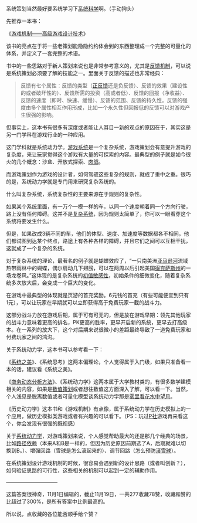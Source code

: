 系统策划当然最好要系统学习下[系统科学](https://www.zhihu.com/search?q=%E7%B3%BB%E7%BB%9F%E7%A7%91%E5%AD%A6&search_source=Entity&hybrid_search_source=Entity&hybrid_search_extra=%7B%22sourceType%22%3A%22answer%22%2C%22sourceId%22%3A2199399166%7D)啊。（手动狗头）

先推荐一本书：

《[游戏机制——高级游戏设计技术](https://www.zhihu.com/search?q=%E6%B8%B8%E6%88%8F%E6%9C%BA%E5%88%B6%E2%80%94%E2%80%94%E9%AB%98%E7%BA%A7%E6%B8%B8%E6%88%8F%E8%AE%BE%E8%AE%A1%E6%8A%80%E6%9C%AF&search_source=Entity&hybrid_search_source=Entity&hybrid_search_extra=%7B%22sourceType%22%3A%22answer%22%2C%22sourceId%22%3A2199399166%7D)》

该书的亮点在于将一些老策划能隐隐约约体会到的东西整理成一个完整的可量化的体系，并定义了一套完整的术语。

书中的一些思路对于新人策划来说也是非常参考意义的，尤其是[反馈机制](https://www.zhihu.com/search?q=%E5%8F%8D%E9%A6%88%E6%9C%BA%E5%88%B6&search_source=Entity&hybrid_search_source=Entity&hybrid_search_extra=%7B%22sourceType%22%3A%22answer%22%2C%22sourceId%22%3A2199399166%7D)，可以说是系统策划必须要了解的技能之一。里面关于反馈的描述也非常经典：

> 反馈有七个属性：反馈的类型（[正反馈](https://www.zhihu.com/search?q=%E6%AD%A3%E5%8F%8D%E9%A6%88&search_source=Entity&hybrid_search_source=Entity&hybrid_search_extra=%7B%22sourceType%22%3A%22answer%22%2C%22sourceId%22%3A2199399166%7D)还是负反馈）、反馈的效果（建设性的或者破坏性的）、反馈所需的投资（高或者低）、反馈的回报（净收益）、反馈的速度（即时、快速、缓慢）、反馈的范围、反馈的持久性。反馈的强度由多个属性相互作用形成，比如一个永久性但回报低的反馈可以对游戏产生很强的影响。

但事实上，这本书有很多有深度或者能让人耳目一新的观点的原因在于，其实这是另一门学科在游戏行业的一种应用。

这门学科就是系统动力学。[游戏系统](https://www.zhihu.com/search?q=%E6%B8%B8%E6%88%8F%E7%B3%BB%E7%BB%9F&search_source=Entity&hybrid_search_source=Entity&hybrid_search_extra=%7B%22sourceType%22%3A%22answer%22%2C%22sourceId%22%3A2199399166%7D)是一个复杂系统，游戏策划会有意提升游戏的复杂度，来让玩家觉得这个游戏有大量的可探索的内容。最典型的例子就是如今很火的几个概念：沙盒、开放式探索、[肉鸽](https://www.zhihu.com/search?q=%E8%82%89%E9%B8%BD&search_source=Entity&hybrid_search_source=Entity&hybrid_search_extra=%7B%22sourceType%22%3A%22answer%22%2C%22sourceId%22%3A2199399166%7D)。

而游戏策划作为游戏的设计者，如何驾驭这些复杂的规则，就成了重中之重。很巧的是，系统动力学就是专门用来研究复杂系统的。

什么叫复杂系统，系统复杂性的主要来源在于规则的复杂性。

如果某个系统里面，有一万个一模一样的车，以同一个速度朝着同一个方向行驶，路上没有任何障碍。这并不是[复杂系统](https://www.zhihu.com/search?q=%E5%A4%8D%E6%9D%82%E7%B3%BB%E7%BB%9F&search_source=Entity&hybrid_search_source=Entity&hybrid_search_extra=%7B%22sourceType%22%3A%22answer%22%2C%22sourceId%22%3A2199399166%7D)，因为规则太简单了，你可以一眼看穿这个系统将要发生什么。

但是，如果改成3辆不同的车，他们的体型、速度、加速度等数据都各不相同，他们都试图到达某个终点，路途上有各种各样的障碍，并且它们之间可以互相干扰，这就成了一个复杂的系统。

对于复杂系统的理论，最著名的例子就是蝴蝶效应了，“一只南美洲[亚马逊河](https://www.zhihu.com/search?q=%E4%BA%9A%E9%A9%AC%E9%80%8A%E6%B2%B3&search_source=Entity&hybrid_search_source=Entity&hybrid_search_extra=%7B%22sourceType%22%3A%22answer%22%2C%22sourceId%22%3A2199399166%7D)流域热带雨林中的蝴蝶，偶尔扇动几下翅膀，可以在两周以后引起美国[得克萨斯州](https://www.zhihu.com/search?q=%E5%BE%97%E5%85%8B%E8%90%A8%E6%96%AF%E5%B7%9E&search_source=Entity&hybrid_search_source=Entity&hybrid_search_extra=%7B%22sourceType%22%3A%22answer%22%2C%22sourceId%22%3A2199399166%7D)的一场龙卷风。”这体现的是复杂系统的[初值敏感性](https://www.zhihu.com/search?q=%E5%88%9D%E5%80%BC%E6%95%8F%E6%84%9F%E6%80%A7&search_source=Entity&hybrid_search_source=Entity&hybrid_search_extra=%7B%22sourceType%22%3A%22answer%22%2C%22sourceId%22%3A2199399166%7D)，初始条件的细微变化，随着复杂系统多次放大后，会变成一个巨大的变化。

在游戏中最典型的体现就是页游的首充奖励。6元钱的首充（有些可能便宜到只有1元），可以让玩家在早期就可以立即获得高于免费玩家一截的战斗力。

这部分战斗力放在游戏后期，属于可有可无的，但是放在游戏早期：领先其他玩家的战斗力意味着更高的排名，PK更高的胜率，更早开启新的系统，更早去打高级本。在一系列的放大下，这个对后期来说很微小的差距最终导致了一道免费玩家和付费玩家之间的鸿沟。

关于系统动力学，这本书可以参考看一下：

《[系统之美](https://www.zhihu.com/search?q=%E7%B3%BB%E7%BB%9F%E4%B9%8B%E7%BE%8E&search_source=Entity&hybrid_search_source=Entity&hybrid_search_extra=%7B%22sourceType%22%3A%22answer%22%2C%22sourceId%22%3A2199399166%7D)》、《系统思考》这两本偏理论，个人觉得属于入门级，如果只准备看一本的话，建议看《系统之美》。

《[商务动态分析方法](https://www.zhihu.com/search?q=%E5%95%86%E5%8A%A1%E5%8A%A8%E6%80%81%E5%88%86%E6%9E%90%E6%96%B9%E6%B3%95&search_source=Entity&hybrid_search_source=Entity&hybrid_search_extra=%7B%22sourceType%22%3A%22answer%22%2C%22sourceId%22%3A2199399166%7D)》、《系统动力学》这两本属于大学教材类的，有很多数学建模相关的内容，如果是[数值策划](https://www.zhihu.com/search?q=%E6%95%B0%E5%80%BC%E7%AD%96%E5%88%92&search_source=Entity&hybrid_search_source=Entity&hybrid_search_extra=%7B%22sourceType%22%3A%22answer%22%2C%22sourceId%22%3A2199399166%7D)或者想往数值这方面深入了解，可以看一下。当然，个人浅见是脱离数值或者可量化模型谈系统动力学那是[雾里看花水中望月](https://www.zhihu.com/search?q=%E9%9B%BE%E9%87%8C%E7%9C%8B%E8%8A%B1%E6%B0%B4%E4%B8%AD%E6%9C%9B%E6%9C%88&search_source=Entity&hybrid_search_source=Entity&hybrid_search_extra=%7B%22sourceType%22%3A%22answer%22%2C%22sourceId%22%3A2199399166%7D)。

《历史动力学》这本书和《游戏机制》有点像，属于系统动力学在历史模拟上的一个应用，做历史模拟类游戏或者有兴趣的可以看下。（PS：玩过[P社](https://www.zhihu.com/search?q=P%E7%A4%BE&search_source=Entity&hybrid_search_source=Entity&hybrid_search_extra=%7B%22sourceType%22%3A%22answer%22%2C%22sourceId%22%3A2199399166%7D)游戏再来看这个，你会发现有很强的既视感）

关于[系统动力学](https://www.zhihu.com/search?q=%E7%B3%BB%E7%BB%9F%E5%8A%A8%E5%8A%9B%E5%AD%A6&search_source=Entity&hybrid_search_source=Entity&hybrid_search_extra=%7B%22sourceType%22%3A%22answer%22%2C%22sourceId%22%3A2199399166%7D)，对游戏策划来说，个人感觉帮助最大的还是那几个经典的场景，比如[路径依赖](https://www.zhihu.com/search?q=%E8%B7%AF%E5%BE%84%E4%BE%9D%E8%B5%96&search_source=Entity&hybrid_search_source=Entity&hybrid_search_extra=%7B%22sourceType%22%3A%22answer%22%2C%22sourceId%22%3A2199399166%7D)（本来A和B是一样的，但因为历史原因前期选了A，后期就难以切换到B。）、增强回路（雪球是怎么滚起来的）、调节回路（怎么预防[滚雪球](https://www.zhihu.com/search?q=%E6%BB%9A%E9%9B%AA%E7%90%83&search_source=Entity&hybrid_search_source=Entity&hybrid_search_extra=%7B%22sourceType%22%3A%22answer%22%2C%22sourceId%22%3A2199399166%7D)）。

在系统策划设计游戏机制的时候，很容易会遇到新的设计思路（或者叫创新？），如何验证思路的可行性，这些相关的机制可以起到一定的辅助作用。

——————————

这篇答案很神奇，11月1日编辑的，截止11月19日，一共277收藏78赞，收藏和赞的比超过了300%，是所有答案中比例最高的。

所以说，点收藏的各位能否顺手给个赞？
